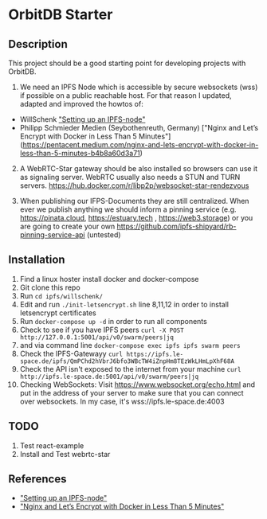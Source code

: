# OrbitDB Starter
## Description

This project should be a good starting point for developing projects with OrbitDB. 

1. We need an IPFS Node which is accessible by secure websockets (wss) if possible on a public reachable host. For that reason I updated, adapted and improved the howtos of: 
- WillSchenk ["Setting up an IPFS-node"](https://willschenk.com/articles/2019/setting_up_an_ipfs_node/) 
- Philipp Schmieder Medien (Seybothenreuth, Germany) ["Nginx and Let’s Encrypt with Docker in Less Than 5 Minutes"]  (https://pentacent.medium.com/nginx-and-lets-encrypt-with-docker-in-less-than-5-minutes-b4b8a60d3a71)

2. A WebRTC-Star gateway should be also installed so browsers can use it as signaling server. WebRTC usually also needs a STUN and TURN servers. https://hub.docker.com/r/libp2p/websocket-star-rendezvous

3. When publishing our IFPS-Documents they are still centralized. When ever we publish anything we should inform a pinning service (e.g. https://pinata.cloud, https://estuary.tech , https://web3.storage) or you are going to create your own https://github.com/ipfs-shipyard/rb-pinning-service-api (untested)

##  Installation
1. Find a linux hoster install docker and docker-compose 
2. Git clone this repo
3. Run ``cd ipfs/willschenk/``
4. Edit and run ``./init-letsencrypt.sh`` line 8,11,12 in order to install letsencrypt certificates
5. Run ```docker-compose up -d``` in order to run all components
6. Check to see if you have IPFS peers ```curl -X POST http://127.0.0.1:5001/api/v0/swarm/peers|jq```
7. and via command line ```docker-compose exec ipfs ipfs swarm peers```
8. Check the IPFS-Gatewayy ```curl https://ipfs.le-space.de/ipfs/QmPChd2hVbrJ6bfo3WBcTW4iZnpHm8TEzWkLHmLpXhF68A```
9. Check the API isn't exposed to the internet from your machine ```curl http://ipfs.le-space.de:5001/api/v0/swarm/peers|jq```
10. Checking WebSockets: Visit https://www.websocket.org/echo.html and put in the address of your server to make sure that you can connect over websockets. In my case, it's wss://ipfs.le-space.de:4003

## TODO 
1. Test react-example
2. Install and Test webrtc-star

## References 
- ["Setting up an IPFS-node"](https://willschenk.com/articles/2019/setting_up_an_ipfs_node/) 
- ["Nginx and Let’s Encrypt with Docker in Less Than 5 Minutes"](https://pentacent.medium.com/nginx-and-lets-encrypt-with-docker-in-less-than-5-minutes-b4b8a60d3a71)